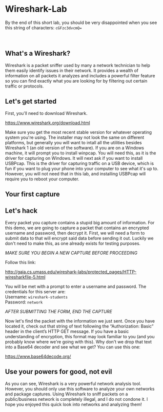 # Wireshark-Lab
By the end of this short lab, you should be very disappointed when you see this string of characters: `cGFzc3dvcmQ=`  
<br/>
<br/>
## What's a Wireshark?
Wireshark is a packet sniffer used by many a network technician to help them easily identify issues in their network.  It provides a wealth of information on all packets it analyzes and includes a powerful filter feature so you can find exactly what you are looking for by filtering out certain traffic or protocols.  

## Let's get started
First, you'll need to download Wireshark.  
  
https://www.wireshark.org/download.html  
  
Make sure you get the most recent stable version for whatever operating system you're using.  The installer may not look the same on different platforms, but generally you will want to intall all the utilities besides Wireshark 1 (an old version of the software).  If you are on a Windows machine, it will prompt you to install winpcap.  You will need this, as it is the driver for capturing on Windows.  It will next ask if you want to install USBPcap.  This is the driver for capturing traffic on a USB device, which is fun if you want to plug your phone into your computer to see what it's up to.  However, you will not need that in this lab, and installing USBPcap will require you to reboot your computer.  

## Your first capture


## Let's hack
Every packet you capture contains a stupid big amount of information.  For this demo, we are going to capture a packet that contains an encrypted username and password, then decrypt it.  First, we will need a form to submit data to that will encrypt said data before sending it out.  Luckily we don't need to make this, as one already exists for testing purposes.  
  
*MAKE SURE YOU BEGIN A NEW CAPTURE BEFORE PROCEEDING*  

Follow this link:  
  
http://gaia.cs.umass.edu/wireshark-labs/protected_pages/HTTP-wiresharkfile-5.html  
  
You will be met with a prompt to enter a username and password.  The credentials for this server are:  
Username: `wireshark-students`  
Password: `network`  
  
*AFTER SUBMITTING THE FORM, END THE CAPTURE*  
  
Now let's find the packet with the information we just sent.  Once you have located it, check out that string of text following the “Authorization: Basic” header in the client’s HTTP GET message.  If you have a basic understanding of encryption, this format may look familiar to you (and you probably know where we're going with this).  Why don't we drop that text into a Base64 decoder and see what we get?  You can use this one:  
  
https://www.base64decode.org/
  
## Use your powers for good, not evil
As you can see, Wireshark is a very powerful network analysis tool.  However, you should only use this software to analyze your own networks and package captures.  Using Wireshark to sniff packets on a public/business network is completely illegal, and I do not condone it.  I hope you enjoyed this quick look into networks and analyzing them!
